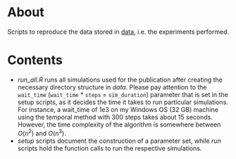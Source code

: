 # About

Scripts to reproduce the data stored in [data](data/), i.e. the experiments performed.

# Contents

  - *run_all.R* runs all simulations used for the publication after creating the necessary directory structure in *data*. Please pay attention to the `wait_time` (`wait_time` * `steps` = `sim_duration`) parameter that is set in the setup scripts, as it decides the time it takes to run particular simulations. For instance, a wait_time of 1e3 on my Windows OS (32 GB) machine using the temporal method with 300 steps takes about 15 seconds. However, the time complexity of the algorithm is somewhere between $O(n^2)$ and $O(n^3)$.
  - *setup* scripts document the construction of a parameter set, while *run* scripts hold the function calls to run the respective simulations.
